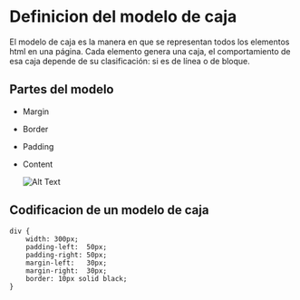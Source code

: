 # Definicion del modelo de caja

El modelo de caja es la manera en que se representan todos los elementos html en una página. Cada elemento genera una caja, el comportamiento de esa caja depende de su clasificación: si es de línea o de bloque.

## Partes del modelo

* Margin

* Border

* Padding

* Content

    ![Alt Text](https://lenguajecss.com/css/modelo-de-cajas/que-es/modelo-de-cajas.svg)

## Codificacion de un modelo de caja

    div {
        width: 300px;
        padding-left:  50px;
        padding-right: 50px;
        margin-left:   30px;
        margin-right:  30px;
        border: 10px solid black;
    }
